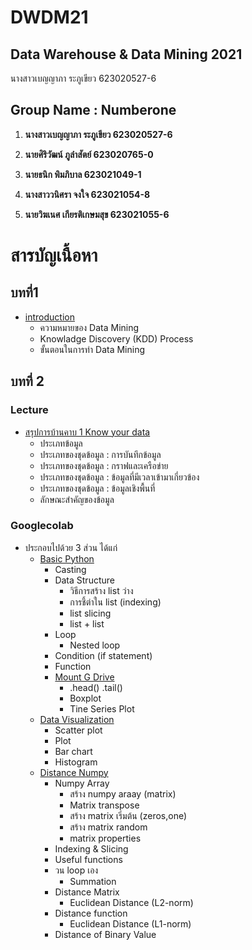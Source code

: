 # DWDM21
## Data Warehouse &amp; Data Mining 2021

นางสาวเบญญาภา ระภูเขียว 623020527-6

## Group Name : Numberone

1. **นางสาวเบญญาภา ระภูเขียว 623020527-6**

2. **นายศิริวัฒน์ ภูลำสัตย์ 623020765-0**

3. **นายธนิก พิมภิบาล 623021049-1**

4. **นางสาววนิศรา จงใจ 623021054-8**

5. **นายวิฆเนศ เกียรติเกษมสุข 623021055-6**


# สารบัญเนื้อหา

## บทที่1 
* [introduction](https://github.com/Benza1611/DWDM21/blob/main/Homework-Chapters-1.pdf)
  * ความหมายของ Data Mining
  * Knowladge Discovery (KDD) Process
  * ขั้นตอนในการทำ Data Mining
 
 ## บทที่ 2 
### Lecture
  * [สรุปการบ้านคาบ 1 Know your data](https://github.com/Benza1611/DWDM21/blob/main/Homework-Chapters-2.1.pdf)
    * ประเภทข้อมูล
    * ประเภทของชุดข้อมูล : การบันทึกข้อมูล
    * ประเภทของชุดข้อมูล : กราฟและเครือข่าย
    * ประเภทของชุดข้อมูล : ข้อมูลที่มีเวลาเข้ามาเกี่ยวข้อง
    * ประเภทของชุดข้อมูล : ข้อมูลเชิงพื้นที่
    * ลักษณะสำคัญของข้อมูล
### Googlecolab 
 * ประกอบไปด้วย 3 ส่วน ได้แก่
    * [Basic Python](https://github.com/Benza1611/DWDM21/blob/main/Data101(Chapter2).ipynb)
      * Casting
      * Data Structure
        * วิธีการสร้าง list ว่าง
        * การชึ้ต่าใน list (indexing)
        * list slicing
        * list + list
      * Loop
        * Nested loop
      * Condition (if statement)
      * Function
      * [Mount G Drive](https://github.com/Benza1611/DWDM21/blob/main/Data102(Chapter2).ipynb)
        * .head() .tail()
        * Boxplot
        * Tine Series Plot
   * [Data Visualization](https://github.com/Benza1611/DWDM21/blob/main/Data_Visualization.ipynb)
      * Scatter plot
      * Plot
      * Bar chart
      * Histogram
   * [Distance Numpy](https://github.com/Benza1611/DWDM21/blob/main/Distance_Numpy.ipynb)
     * Numpy Array
       * สร้าง numpy araay (matrix)
       * Matrix transpose
       * สร้าง matrix เริ่มต้น (zeros,one)
       * สร้าง matrix random
       * matrix properties
     * Indexing & Slicing
     * Useful functions
     * วน loop เอง
       * Summation
     * Distance Matrix
       * Euclidean Distance (L2-norm)
     * Distance function
       * Euclidean Distance (L1-norm)
     * Distance of Binary Value
